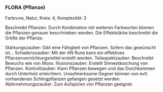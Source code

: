 ### FLORA (Pflanze)

Farbrune, Natur, Kreis: 4, Komplexität: 3

Beschreibt Pflanzen. Durch Kombination mit weiteren Farbworten können die Pflanzen genauer bescrhrieben werden. Die
Effektstärke beschreibt die Größe der Pflanze.

Stärkungszauber: Gibt eine Fähigkeit von Pflanzen. Sofern das gewünscht ist...
Schadenszauber: Mit der AN Rune kann ein effektives Pflanzenvernichtungsmittel erstellt werden.
Teilaspektzauber: Beschreibt Bewuchs wie von Moos.
Illusionszauber: Erstellt Sinnestäuschung von Pflanzen.
Kontrollzauber: Kann Pflanzen bewegen und das Durchkommen durch Unterholz erleichtern. Unaufmerksame Gegner können
von evtl. vorhandenen Schlingpflanzen gefangen gesetzt werden.
Wahrnehmungszauber: Zum Aufspüren von Pflanzen geeignet.
